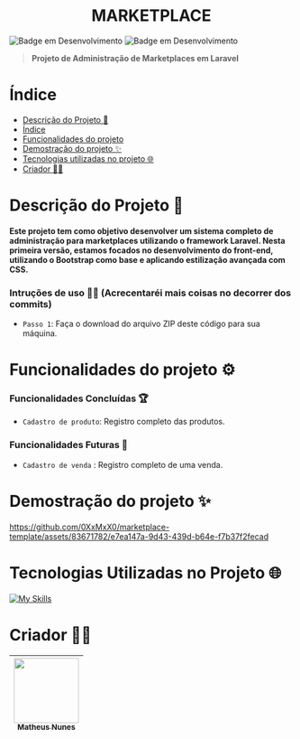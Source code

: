 <h1 align="center">
  MARKETPLACE
</h1>

![Badge em Desenvolvimento](http://img.shields.io/static/v1?label=VERSÃO&message=1.0.1&color=A03D99&style=for-the-badge)
![Badge em Desenvolvimento](http://img.shields.io/static/v1?label=DATA%20DA%20CRIAÇÃO&message=NOV/23&color=A03D99&style=for-the-badge)

> **Projeto de Administração de Marketplaces em Laravel**

# Índice 

* [Descrição do Projeto 🎯](#descrição-do-projeto-)
* [Índice](#índice)
* [Funcionalidades do projeto](#funcionalidades-do-projeto-)
* [Demostração do projeto ✨](#demostração-do-projeto-)
* [Tecnologias utilizadas no projeto 🌐](#tecnologias-utilizadas-no-projeto-)
* [Criador 🐱‍👤](#criador-)

# Descrição do Projeto 🎯
#### Este projeto tem como objetivo desenvolver um sistema completo de administração para marketplaces utilizando o framework Laravel. Nesta primeira versão, estamos focados no desenvolvimento do front-end, utilizando o Bootstrap como base e aplicando estilização avançada com CSS.

### Intruções de uso 🐱‍🚀 (Acrecentaréi mais coisas no decorrer dos commits)
- `Passo 1`: Faça o download do arquivo ZIP deste código para sua máquina.

# Funcionalidades do projeto ⚙

### Funcionalidades Concluídas 🏆
- `Cadastro de produto`: Registro completo das produtos.


### Funcionalidades Futuras 📌
- `Cadastro de venda` : Registro completo de uma venda.
  
# Demostração do projeto ✨

https://github.com/0XxMxX0/marketplace-template/assets/83671782/e7ea147a-9d43-439d-b64e-f7b37f2fecad

# Tecnologias Utilizadas no Projeto 🌐

[![My Skills](https://skills.thijs.gg/icons?i=laravel,html,bootstrap&theme=dark)](https://skills.thijs.gg)

# Criador 🐱‍👤

| [<img src="https://avatars.githubusercontent.com/u/83671782?v=4" width=115><br><sub>Matheus Nunes</sub>](https://github.com/0XxMxX0)
| :---: 
